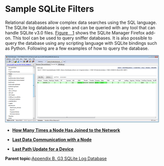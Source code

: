 # Sample SQLite Filters

Relational databases allow complex data searches using the SQL language. The SQLite log database is open and can be queried with any tool that can handle SQLite v3.0 files. [Figure   1](#ID-FIG-00000014) shows the SQLite Manager Firefox add-on. This tool can be used to query sniffer databases. It is also possible to query the database using any scripting language with SQLite bindings such as Python. Following are a few examples of how to query the database.

![](GUID-DDB59E1C-CA6B-46A6-8B03-EAA98982294A-low.png "SQLite Manager Add-On for Mozilla Firefox Browser")

-   **[How Many Times a Node Has Joined to the Network](GUID-2D8C92F7-BF6F-41C1-A51E-0903BB945E9C.md)**  

-   **[Last Data Communication with a Node](GUID-2ADC0446-33A7-4D75-BB69-6487C6367907.md)**  

-   **[Last Path Update for a Device](GUID-93310D57-DE98-40F6-9887-031881730143.md)**  


**Parent topic:**[Appendix B. G3 SQLite Log Database](GUID-B1D36D7B-7A26-4B4E-B5DB-E314EF9CEF9F.md)

